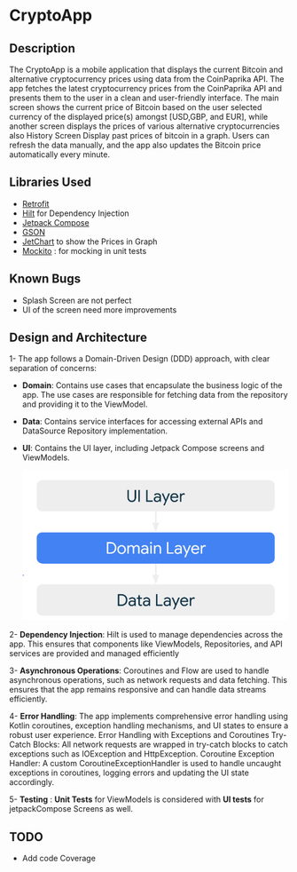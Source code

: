 # CryptoApp

## Description
The CryptoApp is a mobile application that displays the current Bitcoin and alternative cryptocurrency prices using data from the CoinPaprika API. The app fetches the latest cryptocurrency prices from the CoinPaprika API and presents them to the user in a clean and user-friendly interface. The main screen shows the current price of Bitcoin based on the user selected currency of the displayed price(s) amongst [USD,GBP, and EUR], while another screen displays the prices of various alternative cryptocurrencies also History Screen Display past prices of bitcoin in a graph. Users can refresh the data manually, and the app also updates the Bitcoin price automatically every minute.

## Libraries Used

- [Retrofit](https://github.com/square/retrofit)
- [Hilt](https://github.com/google/dagger) for Dependency Injection
- [Jetpack Compose](https://developer.android.com/compose)
- [GSON](https://github.com/google/gson)
- [JetChart](https://github.com/fracassi-marco/JetChart) to show the Prices in Graph 
- [Mockito](https://github.com/mockito/mockito-kotlin) : for mocking in unit tests
## Known Bugs

- Splash Screen are not perfect
- UI of the screen need more improvements

## Design and Architecture

1- The app follows a Domain-Driven Design (DDD) approach, with clear separation of concerns:
- **Domain**: Contains use cases that encapsulate the business logic of the app. The use cases are responsible for fetching data from the repository and providing it to the ViewModel.
- **Data**: Contains service interfaces for accessing external APIs and DataSource Repository implementation.
- **UI**: Contains the UI layer, including Jetpack Compose screens and ViewModels.



  ![img_1.png](img_1.png)

2- **Dependency Injection**: Hilt is used to manage dependencies across the app. This ensures that components like ViewModels, Repositories, and API services are provided and managed efficiently

3- **Asynchronous Operations**: Coroutines and Flow are used to handle asynchronous operations, such as network requests and data fetching. This ensures that the app remains responsive and can handle data streams efficiently.

4- **Error Handling**: The app implements comprehensive error handling using Kotlin coroutines, exception handling mechanisms, and UI states to ensure a robust user experience.
Error Handling with Exceptions and Coroutines
Try-Catch Blocks: All network requests are wrapped in try-catch blocks to catch exceptions such as IOException and HttpException.
Coroutine Exception Handler: A custom CoroutineExceptionHandler is used to handle uncaught exceptions in coroutines, logging errors and updating the UI state accordingly.

5- **Testing** : **Unit Tests** for ViewModels is considered with **UI tests** for jetpackCompose Screens as well.

## TODO
- Add code Coverage